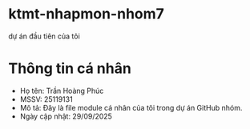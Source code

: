 # ktmt-nhapmon-nhom7
dự án đầu tiên của tôi
# Thông tin cá nhân
- Họ tên: Trần Hoàng Phúc
- MSSV: 25119131
- Mô tả: Đây là file module cá nhân của tôi trong dự án GitHub nhóm.
- Ngày cập nhật: 29/09/2025
